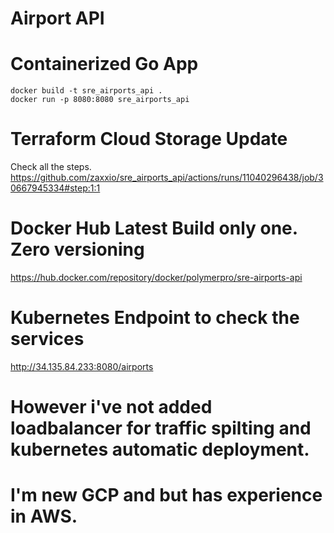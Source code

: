 # Airport API
# Containerized Go App
```shell
docker build -t sre_airports_api .
docker run -p 8080:8080 sre_airports_api
```


# Terraform Cloud Storage Update
Check all the steps.
https://github.com/zaxxio/sre_airports_api/actions/runs/11040296438/job/30667945334#step:1:1


# Docker Hub Latest Build only one. Zero versioning
https://hub.docker.com/repository/docker/polymerpro/sre-airports-api

# Kubernetes Endpoint to check the services
http://34.135.84.233:8080/airports


# However i've not added loadbalancer for traffic spilting and kubernetes automatic deployment.
# I'm new GCP and but has experience in AWS.
